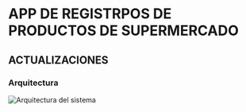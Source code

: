 # APP DE REGISTRPOS DE PRODUCTOS DE SUPERMERCADO

## ACTUALIZACIONES

### Arquitectura
![Arquitectura del sistema](../registrosuper.png)


